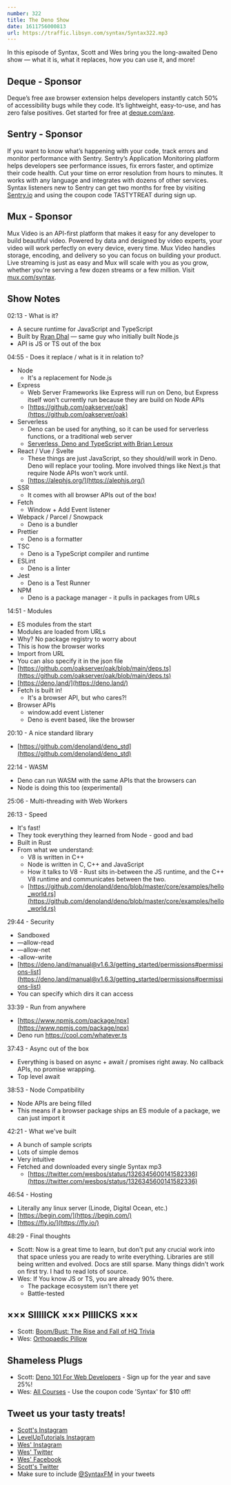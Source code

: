 ```yaml
---
number: 322
title: The Deno Show
date: 1611756000813
url: https://traffic.libsyn.com/syntax/Syntax322.mp3
---
```


In this episode of Syntax, Scott and Wes bring you the long-awaited Deno show — what it is, what it replaces, how you can use it, and more!

## Deque - Sponsor
Deque’s free axe browser extension helps developers instantly catch 50% of accessibility bugs while they code. It’s lightweight, easy-to-use, and has zero false positives. Get started for free at [deque.com/axe](https://deque.com/axe/?utm_source=syntax&utm_medium=podcast&utm_campaign=axe_extension).

## Sentry - Sponsor
If you want to know what’s happening with your code, track errors and monitor performance with Sentry. Sentry’s Application Monitoring platform helps developers see performance issues, fix errors faster, and optimize their code health. Cut your time on error resolution from hours to minutes. It works with any language and integrates with dozens of other services. Syntax listeners new to Sentry can get two months for free by visiting [Sentry.io](https://sentry.io/) and using the coupon code TASTYTREAT during sign up.

## Mux - Sponsor
Mux Video is an API-first platform that makes it easy for any developer to build beautiful video. Powered by data and designed by video experts, your video will work perfectly on every device, every time. Mux Video handles storage, encoding, and delivery so you can focus on building your product. Live streaming is just as easy and Mux will scale with you as you grow, whether you're serving a few dozen streams or a few million. Visit [mux.com/syntax](https://mux.com/syntax).

## Show Notes
02:13 - What is it?
* A secure runtime for JavaScript and TypeScript
* Built by [Ryan Dhal](https://tinyclouds.org/) — same guy who initially built Node.js
* API is JS or TS out of the box

04:55 - Does it replace / what is it in relation to?
* Node
    * It's a replacement for Node.js
* Express
    * Web Server Frameworks like Express will run on Deno, but Express itself won't currently run because they are build on Node APIs
    * [https://github.com/oakserver/oak](https://github.com/oakserver/oak)
* Serverless
    * Deno can be used for anything, so it can be used for serverless functions, or a traditional web server
    * [Serverless, Deno and TypeScript with Brian Leroux](https://syntax.fm/show/310/serverless-deno-and-typescript-with-brian-leroux)
* React / Vue / Svelte
    * These things are just JavaScript, so they should/will work in Deno. Deno will replace your tooling. More involved things like Next.js that require Node APIs won't work until.
    * [https://alephjs.org/](https://alephjs.org/)
* SSR
    * It comes with all browser APIs out of the box!
* Fetch
    * Window + Add Event listener
* Webpack / Parcel / Snowpack
    * Deno is a bundler
* Prettier
    * Deno is a formatter
* TSC
    * Deno is a TypeScript compiler and runtime
* ESLint
    * Deno is a linter
* Jest
    * Deno is a Test Runner
* NPM
    * Deno is a package manager - it pulls in packages from URLs

14:51 - Modules
* ES modules from the start
* Modules are loaded from URLs
* Why? No package registry to worry about
* This is how the browser works
* Import from URL
* You can also specify it in the json file
* [https://github.com/oakserver/oak/blob/main/deps.ts](https://github.com/oakserver/oak/blob/main/deps.ts)
* [https://deno.land/](https://deno.land/)
* Fetch is built in!
    * It's a browser API, but who cares?!
* Browser APIs
    * window.add event Listener
    * Deno is event based, like the browser

20:10 - A nice standard library
* [https://github.com/denoland/deno_std](https://github.com/denoland/deno_std)

22:14 - WASM
* Deno can run WASM with the same APIs that the browsers can
* Node is doing this too (experimental)

25:06 - Multi-threading with Web Workers

26:13 - Speed
* It's fast!
* They took everything they learned from Node - good and bad
* Built in Rust
* From what we understand:
    * V8 is written in C++
    * Node is written in C, C++ and JavaScript
    * How it talks to V8 - Rust sits in-between the JS runtime, and the C++ V8 runtime and communicates between the two.
    * [https://github.com/denoland/deno/blob/master/core/examples/hello_world.rs](https://github.com/denoland/deno/blob/master/core/examples/hello_world.rs)

29:44 - Security
* Sandboxed
* —allow-read
* —allow-net
* -allow-write
* [https://deno.land/manual@v1.6.3/getting_started/permissions#permissions-list](https://deno.land/manual@v1.6.3/getting_started/permissions#permissions-list)
* You can specify which dirs it can access

33:39 - Run from anywhere
* [https://www.npmjs.com/package/npx](https://www.npmjs.com/package/npx)
* Deno run https://cool.com/whatever.ts

37:43 - Async out of the box
* Everything is based on async + await / promises right away. No callback APIs, no promise wrapping.
* Top level await

38:53 - Node Compatibility
* Node APIs are being filled
* This means if a browser package ships an ES module of a package, we can just import it

42:21 - What we've built
* A bunch of sample scripts
* Lots of simple demos
* Very intuitive
* Fetched and downloaded every single Syntax mp3
    * [https://twitter.com/wesbos/status/1326345600141582336](https://twitter.com/wesbos/status/1326345600141582336)

46:54 - Hosting
* Literally any linux server (Linode, Digital Ocean, etc.)
* [https://begin.com/](https://begin.com/)
* [https://fly.io/](https://fly.io/)

48:29 - Final thoughts
* Scott: Now is a great time to learn, but don't put any crucial work into that space unless you are ready to write everything. Libraries are still being written and evolved. Docs are still sparse. Many things didn't work on first try. I had to read lots of source.
* Wes: If You know JS or TS, you are already 90% there.
    * The package ecosystem isn't there yet
    * Battle-tested

## ××× SIIIIICK ××× PIIIICKS ×××
* Scott: [Boom/Bust: The Rise and Fall of HQ Trivia](https://www.theringer.com/2020/5/14/21258631/introducing-boom-bust-the-rise-and-fall-of-hq-trivia)
* Wes: [Orthopaedic Pillow](https://amzn.to/2Xc3WBH)

## Shameless Plugs
* Scott: [Deno 101 For Web Developers](https://www.leveluptutorials.com/pro) - Sign up for the year and save 25%!
* Wes: [All Courses](https://wesbos.com/courses/) - Use the coupon code 'Syntax' for $10 off!

## Tweet us your tasty treats!
* [Scott's Instagram](https://www.instagram.com/stolinski/)
* [LevelUpTutorials Instagram](https://www.instagram.com/LevelUpTutorials/)
* [Wes' Instagram](https://www.instagram.com/wesbos/)
* [Wes' Twitter](https://twitter.com/wesbos)
* [Wes' Facebook](https://www.facebook.com/wesbos.developer)
* [Scott's Twitter](https://twitter.com/stolinski)
* Make sure to include [@SyntaxFM](https://twitter.com/SyntaxFM) in your tweets
